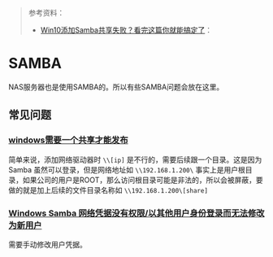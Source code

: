 > 参考资料：
> 
> - [Win10添加Samba共享失败？看完这篇你就能搞定了](https://www.pcoic.com/system/windows/2119.html)：
# SAMBA

NAS服务器也是使用SAMBA的。所以有些SAMBA问题会放在这里。

## 常见问题

### [windows需要一个共享才能发布](https://www.pcoic.com/system/windows/2119.html)

简单来说，添加网络驱动器时 `\\[ip]` 是不行的，需要后续跟一个目录。这是因为 Samba 虽然可以登录，但是网络地址如 `\\192.168.1.200\` 事实上是用户根目录，如果公司的用户是ROOT，那么访问根目录可能是非法的，所以会被屏蔽，要做的就是加上后续的文件目录名称如 `\\192.168.1.200\[share]`

### [Windows Samba 网络凭据没有权限/以其他用户身份登录而无法修改为新用户](https://jingyan.baidu.com/article/546ae185595b175148f28c6c.html)

需要手动修改用户凭据。
